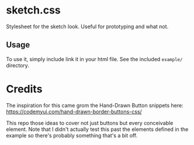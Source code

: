# sketch.css
Stylesheet for the sketch look. Useful for prototyping and what not.

## Usage
To use it, simply include link it in your html file. See the included `example/` directory.

# Credits
The inspiration for this came grom the Hand-Drawn Button snippets here: https://codemyui.com/hand-drawn-border-buttons-css/

This repo those ideas to cover not just buttons but every conceivable element. Note that I didn't actually test this past the elements defined in the example so there's probably something that's a bit off.
